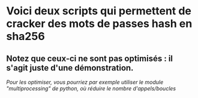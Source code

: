 <h1>Voici deux scripts qui permettent de cracker des mots de passes hash en sha256</h1>
<h2>Notez que ceux-ci ne sont pas optimisés : il s'agit juste d'une démonstration.</h2>
<em>Pour les optimiser, vous pourriez par exemple utiliser le module "multiprocessing" de python, où réduire le nombre d'appels/boucles</em>
